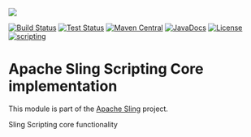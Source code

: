 [<img src="https://sling.apache.org/res/logos/sling.png"/>](https://sling.apache.org)

 [![Build Status](https://builds.apache.org/buildStatus/icon?job=Sling/sling-org-apache-sling-scripting-core/master)](https://builds.apache.org/job/Sling/job/sling-org-apache-sling-scripting-core/job/master) [![Test Status](https://img.shields.io/jenkins/t/https/builds.apache.org/job/Sling/job/sling-org-apache-sling-scripting-core/job/master.svg)](https://builds.apache.org/job/Sling/job/sling-org-apache-sling-scripting-core/job/master/test_results_analyzer/) [![Maven Central](https://maven-badges.herokuapp.com/maven-central/org.apache.sling/org.apache.sling.scripting.core/badge.svg)](https://search.maven.org/#search%7Cga%7C1%7Cg%3A%22org.apache.sling%22%20a%3A%22org.apache.sling.scripting.core%22) [![JavaDocs](https://www.javadoc.io/badge/org.apache.sling/org.apache.sling.scripting.core.svg)](https://www.javadoc.io/doc/org.apache.sling/org.apache.sling.scripting.core) [![License](https://img.shields.io/badge/License-Apache%202.0-blue.svg)](https://www.apache.org/licenses/LICENSE-2.0) [![scripting](https://sling.apache.org/badges/group-scripting.svg)](https://github.com/apache/sling-aggregator/blob/master/docs/groups/scripting.md)

# Apache Sling Scripting Core implementation

This module is part of the [Apache Sling](https://sling.apache.org) project.

Sling Scripting core functionality
